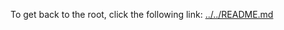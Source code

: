 To get back to the root, click the following link: [../../README.md](../../README.md#demo-3-initial-code-for-service)